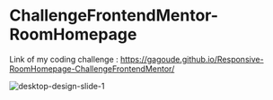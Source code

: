 # ChallengeFrontendMentor-RoomHomepage

Link of my coding challenge : https://gagoude.github.io/Responsive-RoomHomepage-ChallengeFrontendMentor/

![desktop-design-slide-1](https://user-images.githubusercontent.com/56520774/125680447-b9a4aa34-58b4-4ab0-b72f-5612c9faac0f.jpg)

